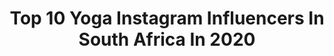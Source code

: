 ---
title: Top 10 Yoga Instagram Influencers In South Africa In 2020
description: >-
  Find top yoga Instagram influencers in South Africa in 2020. Most popular hashtags: #balance #stayhome #homeworkout #coronavirus.
platform: Instagram
profiles:
  - username: "yogicbynature"
    fullname: >-
      Vera
    location: "South Africa"
    followers: 35659
    engagement: 815
    commentsToLikes: 0.066747
    id: ck55mytq954im0i11bzzn4yvh
    verified: false
    hashtags: "#foryou, #believeinyourself, #dreamer, #magic"
  - username: "carishmabasday"
    fullname: >-
      Carishma Basday ~ Actress
    location: "South Africa"
    followers: 17769
    engagement: 307
    commentsToLikes: 0.049236
    id: ck5c05axash890i11gyh86zop
    verified: false
    hashtags: "#lifeofanactress, #sharethejoy, #earthhour, #pregnancyphotography"
  - username: "sandy_yilwen"
    fullname: >-
      Sandy Hsieh
    location: "South Africa"
    followers: 2533
    engagement: 1559
    commentsToLikes: 0.045084
    id: ck8t9tl9bpb8l0j78f6hedbn5
    verified: false
    hashtags: "#allwhiteeverything"
  - username: "joannabelle_nlv"
    fullname: >-
      💫Joannabelle貝兒💫™
    location: "South Africa"
    followers: 39615
    engagement: 126
    commentsToLikes: 0.018852
    id: ck8t79oaig1r00j7844ue77h6
    verified: false
    hashtags: "#nofilter, #nothingcanstopmedoingwhatiwant, #handstandchallenge, #dudukrumah"
  - username: "life_of_mel"
    fullname: >-
      Mel Van Straaten 🥀
    location: "South Africa"
    followers: 7321
    engagement: 597
    commentsToLikes: 0.012458
    id: ck138f591fxs20i19vukv7c42
    verified: false
    hashtags: "#2weekstogo"
  - username: "wonderful_wild"
    fullname: >-
      Gesa Neitzel🐘
    location: "South Africa"
    followers: 29082
    engagement: 556
    commentsToLikes: 0.011556
    id: ck0uahpvbc5q70i196sdiet92
    verified: false
    hashtags: "#justsaying"
  - username: "pashapilates"
    fullname: >-
      Pasha's Pilates 🇿🇦
    location: "South Africa"
    followers: 21589
    engagement: 242
    commentsToLikes: 0.066880
    id: ck6trxxay1pkr0j71e8dr7e73
    verified: false
    hashtags: "#love, #pilatesstrong, #absonfire, #weekendinspo"
  - username: "mikiash"
    fullname: >-
      citizen of the world 𓆃
    location: "South Africa"
    followers: 165073
    engagement: 101
    commentsToLikes: 0.021083
    id: ck5zuezuu28ik0i143syg5805
    verified: false
    hashtags: "#afterpayambassador, #lovemikiash, #thehowbymikiash, #womenempoweringwomen"
  - username: "meganjoy.m"
    fullname: >-
      Megan Joy McDermott
    location: "South Africa"
    followers: 129788
    engagement: 204
    commentsToLikes: 0.017132
    id: ck13chslh0ev00i19wqscaucp
    verified: false
    hashtags: "#whatanight, #onetoremember, #happyinternationalwomensday, #grateful"
  - username: "thehealingroot_"
    fullname: >-
      Maria Praeg • The Healing Root
    location: "South Africa"
    followers: 6046
    engagement: 499
    commentsToLikes: 0.117746
    id: ck0vxn00qzplf0i198tqlamkl
    verified: false
    hashtags: ""
---